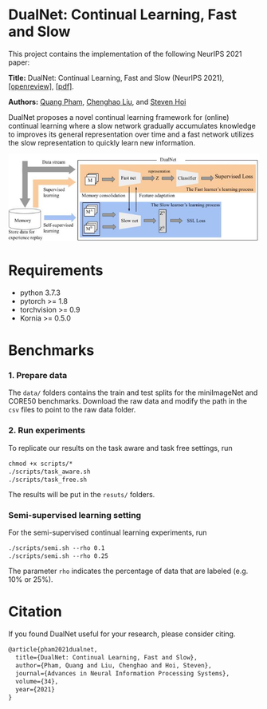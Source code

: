 # DualNet: Continual Learning, Fast and Slow

This project contains the implementation of the following NeurIPS 2021 paper: 

**Title:** DualNet: Continual Learning, Fast and Slow (NeurIPS 2021), [[openreview]](https://openreview.net/forum?id=eQ7Kh-QeWnO), [[pdf]](https://proceedings.neurips.cc/paper/2021/file/86a1fa88adb5c33bd7a68ac2f9f3f96b-Paper.pdf). 

**Authors:** [Quang Pham](https://sites.google.com/view/quangpham93), [Chenghao Liu](https://sites.google.com/view/liuchenghao/home), and [Steven Hoi](https://sites.google.com/view/stevenhoi/home)

DualNet proposes a novel continual learning framework for (online) continual learning where a slow network gradually accumulates knowledge to improves its general representation over time and a fast network utilizes the slow representation to quickly learn new information.

![DualNet](dualnet.png)

# Requirements
- python 3.7.3
- pytorch >= 1.8
- torchvision >= 0.9
- Kornia >= 0.5.0

# Benchmarks
### 1. Prepare data
The `data/` folders contains the train and test splits for the miniImageNet and CORE50 benchmarks. Download the raw data and modify the path in the `csv` files to point to the raw data folder.

### 2. Run experiments
To replicate our results on the task aware and task free settings, run
```
chmod +x scripts/*
./scripts/task_aware.sh
./scripts/task_free.sh
```

The results will be put in the `resuts/` folders.

### Semi-supervised learning setting
For the semi-supervised continual learning experiments, run
```
./scripts/semi.sh --rho 0.1
./scripts/semi.sh --rho 0.25
```
The parameter `rho` indicates the percentage of data that are labeled (e.g. 10% or 25%).

# Citation
If you found DualNet useful for your research, please consider citing.
```
@article{pham2021dualnet,
  title={DualNet: Continual Learning, Fast and Slow},
  author={Pham, Quang and Liu, Chenghao and Hoi, Steven},
  journal={Advances in Neural Information Processing Systems},
  volume={34},
  year={2021}
}
```
